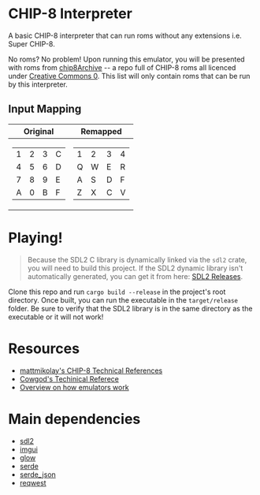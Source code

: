 # CHIP-8 Interpreter

A basic CHIP-8 interpreter that can run roms without any extensions i.e. Super CHIP-8.

No roms? No problem! Upon running this emulator, you will be presented with roms from [chip8Archive][archive] -- a repo full of CHIP-8 roms all licenced under [Creative Commons 0][cc0]. This list will only contain roms that can be run by this interpreter.

## Input Mapping
| Original | Remapped |
| -------- | -------- |
| <table><tr><td>1</td><td>2</td><td>3</td><td>C</td></tr><tr><td>4</td><td>5</td><td>6</td><td>D</td></tr><tr><td>7</td><td>8</td><td>9</td><td>E</td></tr><tr><td>A</td><td>0</td><td>B</td><td>F</td></tr></table> | <table><tr><td>1</td><td>2</td><td>3</td><td>4</td></tr><tr><td>Q</td><td>W</td><td>E</td><td>R</td></tr><tr><td>A</td><td>S</td><td>D</td><td>F</td></tr><tr><td>Z</td><td>X</td><td>C</td><td>V</td></tr></table> |

# Playing!

> Because the SDL2 C library is dynamically linked via the `sdl2` crate, you will need to build this project. If the SDL2 dynamic library isn't automatically generated, you can get it from here: [SDL2 Releases][sdl2lib].

Clone this repo and run `cargo build --release` in the project's root directory. Once built, you can run the executable in the `target/release` folder. Be sure to verify that the SDL2 library is in the same directory as the executable or it will not work!

# Resources

* [mattmikolay's CHIP-8 Technical References][mattmikolay]
* [Cowgod's Techinical Referece][cowgod]
* [Overview on how emulators work][emulators]

# Main dependencies
 * [sdl2][sdl2]
 * [imgui][imgui]
 * [glow][glow]
 * [serde][serde]
 * [serde_json][json]
 * [reqwest][reqwest]

[archive]: https://github.com/JohnEarnest/chip8Archive
[cc0]: https://creativecommons.org/share-your-work/public-domain/cc0
[mattmikolay]: https://github.com/mattmikolay/chip-8
[cowgod]: http://devernay.free.fr/hacks/chip8/C8TECH10.HTM
[emulators]: https://multigesture.net/articles/how-to-write-an-emulator-chip-8-interpreter
[sdl2lib]: https://github.com/libsdl-org/SDL/releases/tag/release-2.26.2
[sdl2]: https://docs.rs/sdl2/latest/sdl2
[imgui]: https://docs.rs/imgui/latest/imgui
[glow]: https://docs.rs/glow/latest/glow
[serde]: https://docs.rs/serde/latest/serde
[json]: https://docs.rs/serde_json/latest/serde_json
[reqwest]: https://docs.rs/reqwest/latest/reqwest
